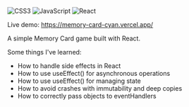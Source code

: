 ![CSS3](https://img.shields.io/badge/css3-%231572B6.svg?style=for-the-badge&logo=css3&logoColor=white) ![JavaScript](https://img.shields.io/badge/javascript-%23323330.svg?style=for-the-badge&logo=javascript&logoColor=%23F7DF1E) ![React](https://img.shields.io/badge/react-%2320232a.svg?style=for-the-badge&logo=react&logoColor=%2361DAFB)

Live demo: https://memory-card-cyan.vercel.app/

A simple Memory Card game built with React.

Some things I've learned:

- How to handle side effects in React
- How to use useEffect() for asynchronous operations
- How to use useEffect() for managing state
- How to avoid crashes with immutability and deep copies
- How to correctly pass objects to eventHandlers
